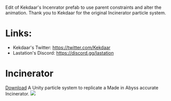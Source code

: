 Edit of Kekdaar's Incenrator prefab to use parent constraints and alter the animation.
Thank you to Kekdaar for the original Incinerator particle system.

# Links:
- Kekdaar's Twitter: https://twitter.com/Kekdaar
- Lastation's Discord: https://discord.gg/lastation

# Incinerator
[Download](/releases)
A Unity particle system to replicate a Made in Abyss accurate Incinerator.
![](https://github.com/LastationVRChat/Incinerator/blob/884ccee6d1ba31f4113ccae4bc4fa8a6f96b0160/Recording%202023-05-05%20at%2022.35.11.gif)
